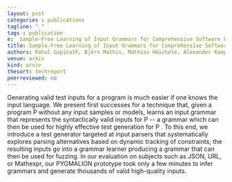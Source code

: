 ```yaml
---
layout: post
categories : publications
tagline: "."
tags : publication
e:  Sample-Free Learning of Input Grammars for Comprehensive Software Fuzzing
title: Sample-Free Learning of Input Grammars for Comprehensive Software Fuzzing
authors: Rahul Gopinath, Björn Mathis, Mathias Höschele, Alexander Kampmann, Andreas Zeller
venue: arXiv
kind: arxiv
thesort: techreport
peerreviewed: no
---
```


Generating valid test inputs for a program is much easier if one knows the 
input language. We present first successes for a technique that, given a 
program P without any input samples or models, learns an input grammar that 
represents the syntactically valid inputs for P -- a grammar which can then be 
used for highly effective test generation for P . To this end, we introduce a 
test generator targeted at input parsers that systematically explores parsing 
alternatives based on dynamic tracking of constraints; the resulting inputs go 
into a grammar learner producing a grammar that can then be used for fuzzing. 
In our evaluation on subjects such as JSON, URL, or Mathexpr, our PYGMALION 
prototype took only a few minutes to infer grammars and generate thousands of 
valid high-quality inputs. 


[<em class="fa fa-book fa-lg" aria-hidden="true"></em>](https://arxiv.org/abs/2109.11277 "paper")
[<em class="fa fa-bookmark-o fa-lg" aria-hidden="true"></em>](https://raw.githubusercontent.com/rahulgopinath/rahulgopinath.github.io/master/resources/arxiv2021/dutra2021formatfuzzer.bib "reference")

